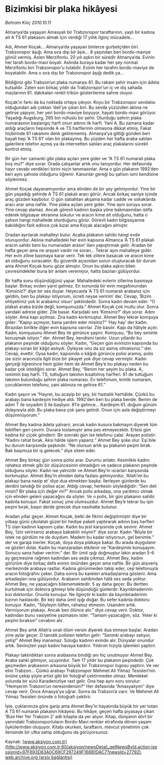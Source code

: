 # Bizimkisi bir plaka hikâyesi

*Behram Kılıç 2010.10.11*

<font class="agenda2NewsSpot">
 Almanya’da yaşayan Amasyalı bir Trabzonspor taraftarının, yaşlı bir kadına ait A TS 61 plakasını almak için verdiği 17 yıllık ilginç mücadele...
</font>
<font class="newsDetail">
 <p>
  <p class="MsoNormal">
   Adı, Ahmet Koçak... Almanya’da yaşayan binlerce gurbetçiden biri. Trabzonspor âşığı. Ama sıra dışı bir âşık... 8 yaşından beri bordo-maviye gönül vermiş. Aslen Merzifonlu. 20 yılı aşkın bir süredir Almanya’da. Evinin her tarafı bordo-mavi boyalı. Aslında buraya kadar her şey normal. Merzifonlu biri Trabzonspor’u tutabilir. Evinin her tarafını bordo-maviye de boyatabilir. Ama o sıra dışı bir Trabzonspor âşığı dedik ya...
  </p>
  <p class="MsoNormal">
   Bildiğiniz gibi Trabzon’un plaka numarası 61. Bu rakam şehir insanı için âdeta kutsaldır. Zaten son birkaç yıldır da Trabzonspor’un iç ve dış sahada maçlarının 61. dakikaları renkli tribün gösterilerine sahne oluyor.
  </p>
  <p class="MsoNormal">
   Koçak’ın farkı da bu noktada ortaya çıkıyor. Koyu bir Trabzonspor sevdalısı olduğundan adı çoktan ‘deli’ye çıkan biri. Bu sevda yüzünden aklına ne gelirse yapıyor, her yeri bordo-maviye boyuyor, hayatı bordo-mavi görüyor. Yaşadığı Augsburg, 265 bin nüfuslu bir şehir. Oturduğu şehrin plaka numarasının başlangıç harfi onun adının ilk harfi. Yani A. Bu zamana kadar aldığı araçların hepsinde A ve TS harflerinin olmasına dikkat etmiş. Fakat hiçbirinde 61 rakamını denk getirememiş. Almanya’ya gittiği günden beri hayali hep ‘A TS 61’ olan bir plakaymış. Bu yüzden her hafta araba satılan galerilere telefon açmış ya da internetten satılan araç plakalarını sürekli kontrol etmiş.
  </p>
  <p class="MsoNormal">
   Bir gün her zamanki gibi plaka açılan yere gider ve “A TS 61 numaralı plaka boş mu?” diye sorar. Orada çalışanlar artık onu tanıyordur. Her defasında hayır cevabı verdikleri birini niçin tanımasınlar. Ama o gün plakanın 1992’den beri aynı şahısta olduğunu öğrenir. Kanunlar gereği bu şahsın ismi kendisine söylenmez.
  </p>
  <p class="MsoNormal">
   Ahmet Koçak dayanamıyordur ama elinden de bir şey gelmiyordur. Yine bir gün yaşadığı şehirde A TS 61 plakalı aracı görür. Ancak birkaç saniye içinde araç gözden kaybolur. O gün sabahtan akşama kadar cadde ve sokaklarda aracı arar ama nafile. Yine plaka açılan yere gider. Yine aynı soruyu sorar. Yine cevap alamaz. Ancak görevli kadının başka yöne bakmasından istifa ederek bilgisayar ekranına sokulur ve aracın kime ait olduğunu, hatta o şahsın hangi mahallede oturduğunu görür. Görevli kadın bilgisayarına bakıldığını fark edince çok kızar ama Koçak alacağını almıştır.
  </p>
  <p class="MsoNormal">
   Oradan ayrılarak mahalleyi bulur. Acaba plakanın sahibi hangi evde oturuyordur. Aklına mahalledeki her evin kapısına Almanca ‘A TS 61 plakalı aracın sahibi beni bu numaradan arasın’ ilanı yapıştırmak gelir. Aradan bir hafta geçer ama ne arayan vardır ne soran... Tekrar aynı mahalleye gider. Her evin ziline basmaya karar verir. Tek tek zillere basacak ve aracın kime ait olduğunu soracaktır. Bu güvenlik açısından sorun oluşturacak bir durum ama Ahmet Koçak bunu göze almıştır. Onun bu plaka aşkını bilen çevresindekiler buna bir anlam veremiyor, hatta bazıları gülüyordur.
  </p>
  <p class="MsoNormal">
   Bir hafta sonu düşündüğünü yapar. Mahalledeki evlerin zillerine basmaya başlar. Birkaç evden yanıt gelmez. En sonunda bir evin megafonundan ‘Kimsiniz?’ diye bir ses duyar. Heyecanla ‘A TS 61 numaralı arabanız için geldim, ben bu plakayı istiyorum, ücreti neyse veririm’ der. Cevap, ‘Bizim ehliyetimiz yok ki arabamız olsun’ şeklindedir. Sonra kadın devam eder: “O plakalı araba bizde değil, komşumuzda.” Ahmet Koçak çok mutlu olur. Sonra yandaki adrese gider. Zile basar. Karşıdaki ses ‘Kimsiniz?’ diye sorar. Adını söyler. Ama kapı açılmaz. Zira kadın korkmuştur. Ahmet Bey tekrar komşuya gider: “Kapıyı açmıyor, bana yardım eder misiniz?” ‘Hay hay’ der kadın. Birazdan birlikte diğer evin kapısına varırlar. Zile basılır. Kapı da hâliyle açılır. Kadın, komşusunu Ahmet Bey ile görünce şaşırır. Komşusu, “Bu bey seninle konuşmak istiyor.” der. Ahmet Bey, kendisini tanıtır. Uzun yıllardır bu plakanın peşinde olduğunu söyler. Kadın, “Geçen gün evimizin kapısında bu plakayı soran bir kâğıt asılıydı. Öyleyse onu da siz asmış olmalısınız.” der. Cevap, evettir. Oysa kadın, kapısında o kâğıdı görünce polisi aramış, polis ise sizin aracınızla ilgili bize bir şikayet yok diye cevap vermiştir. Kadın gerçeği öğrenince hem güler hem de Ahmet Bey’e bu plakayı neden bu kadar çok istediğini sorar. Ahmet Bey, “Benim her şeyim bu plaka. A, ismimin baş harfi. TS, tuttuğum takımın kısaltılmış harfleri. 61 de tuttuğum takımın bulunduğu şehrin plaka numarası. Ev telefonum, kimlik numaram, çocuklarımın telefonu, yani aklınıza ne gelirse 61.”
  </p>
  <p class="MsoNormal">
  </p>
  <p class="MsoNormal">
   Kadın şaşırır ve “Hayret, bu acayip bir şey, bir hastalık herhâlde. Çünkü bu arabayı bana kardeşim hediye aldı. 1992’den beri bu plaka bende. Benim de adım T ile soyadım S ile başlıyor. 61’e gelince... Kardeşim 61. doğum günüm dolayısıyla aldı. Bu plaka bana çok şans getirdi. Onun için asla değiştirmeyi düşünmüyorum.”
  </p>
  <p class="MsoNormal">
   Ahmet Bey kadına âdeta yalvarır, ancak kadın kusura bakmayın diyerek tüm teklifleri geri çevirir. Duvara toslamıştır ama pes etmeyecektir. Ertesi gün kadına bir çiçek gönderir. Bir sonraki gün ise telefonu çalar. Arayan polistir: “Kadını rahat bırak. Aksi hâlde işlem yaparız.” Ahmet Bey şoke olur. Eşi bile bu durum karşısında şaşkındır. “Ne olursun artık şu plakanın peşini bırak. Bak başımıza bir iş gelecek.” diye sitem eder.
  </p>
  <p class="MsoNormal">
   Ahmet Bey birkaç gün sonra polisi arar. Durumu anlatır. Kesinlikle kadını rahatsız etmek gibi bir düşüncesinin olmadığını ve sadece plakanın peşinde olduğunu söyler. Kadın ise yalnızdır ve Ahmet Bey’in ısrarları karşısında korkmuştur. Ahmet Bey’in elinden daha fazlası gelmiyordur, ‘Allah’ım bu plakayı bana nasip et’ diye dua etmekten başka. İlerleyen günlerde bu derdini tanıdığı bir polise açar. Aldığı cevap, herkesin söylediğidir: “Sen deli misin? Bir plaka için değer mi?” Ancak polis arkadaşı, ona yardımcı olmak için elinden geleni yapacağını da söyler. Ve o polis, bir gün plakanın sahibi kadınla konuşur. Fakat sonuç yine olumsuzdur. Ahmet Bey’e tekrar bu işin peşini bırak, başın derde girecek diye nasihatte bulunur.
  </p>
  <p class="MsoNormal">
   Aradan yıllar geçer. Ahmet Koçak, belki de fikrini değiştirmiştir diye bir yılbaşı günü çikolatalı güzel bir hediye paketi yaptırarak adının baş harfleri TS olan kadının kapısını çalar. Kadın bu jest karşısında çok sevinir. Ahmet Bey, ‘İzin verirseniz arabaya bakabilir miyim?’ diye sorar. Kadın “Böyle bir istek ne gördüm ne de duydum. Madem bu kadar istiyorsun, gel benimle.” der ve garaja inerler. Koçak, doya doya plakaya bakar. Bu arada duygulanır ve gözleri dolar. Kadın bu manzaradan etkilenir ve “Kardeşimle konuşayım. Sonucu sana haber veririm.” der. Bir ümit ışığı doğmuştur lakin aradan 5-6 ay geçmesine rağmen kadından ses seda çıkmaz. Ahmet Bey, kadını görürüm diye birkaç defa evinin önünden geçer ama nafile. Bir gün alışveriş merkezinde arabaya rastlar. Kadına görünmeden takip eder, cep telefonuyla aracın fotoğrafını çeker. Daha sonra bu kareleri arkadaşlarına gösterir. Ama arkadaşları ona gülüyordur. Arabanın sahibinden hâlâ ses seda yoktur. Ahmet Bey, ne yapacağını bilememektedir. 5 ay daha geçer. Bu dertten kurtulmak için doktora gitmeyi bile düşündüğü günlerdir. Kayınbiraderinin kızı doktordur. Onunla konuşur. Ne ilginçtir ki kadın da kayınbiraderinin kızının hastasıdır. Bir kez daha ümit ışığı doğar. Bu sefer kadınla doktoru konuşur. Kadın, “Söyleyin lütfen, rahatsız etmesin. Usandım artık. Vermiyorum plakayı. Ancak ben ölünce alır.” diye cevap verir. Doktor, kadından bunu vasiyetine yazmasını ister. “Tamam yazacağım, söz. Yeter ki peşimi bıraksın” cevabını alır.
  </p>
  <p class="MsoNormal">
   Ahmet Bey artık Allah’a sıralı ölüm versin diyerek dua etmeye başlar. Aradan yine aylar geçer. O tanıdık polisten telefon gelir: “Seninki arabayı satıyor, yetiş!” Ahmet Bey inanamaz. Soluğu kadının evinde alır. Dünyalar onundur artık. Sevinçten yaşlı kadını havaya kaldırır. Yıldırım hızıyla işlemleri yaptırır.
  </p>
  <p class="MsoNormal">
   Plakayı taktırdıktan sonra arabasına bindiği anı hiç unutmuyor Ahmet Bey. Araba sanki gitmiyor, uçuyordur. Tam 17 yıldır bu plakanın peşindedir. Çok geçmeden arabasının arkasına büyük bir Trabzonspor logosu yaptırır. Ve ver elini Trabzon... Çünkü arabayı Trabzonspor Mehmet Ali Yılmaz Tesisleri’nin önüne çekip şöyle artist gibi bir fotoğraf çektirmeden olmaz. Memleket yolunda bir sürü Karadenizliye rast gelir. Ona hep aynı soru sorulur: “Hemşerim Trabzon’un neresindensin?” Her defasında “Amasyalıyım” diye cevap verir. Önce Amasya’ya uğrar. Sonra da Trabzon’a varır. Ve Mehmet Ali Yılmaz Tesisleri önünde o fotoğrafı çektirir.
  </p>
  <p class="MsoNormal">
   İşte, çoklarımıza göre garip ama Ahmet Bey’in hayatında büyük bir yer tutan A TS 61 numaralı plakanın hikâyesi. Bu hikâye, geçen hafta piyasaya çıkan ‘Bize Her Yer Trabzon 2’ adlı kitapta da yer alıyor. Kitap, dünyanın dört bir yanındaki Trabzonsporluların Bordo-Mavi renkler etrafında dönen yaşam öykülerinden oluşuyor. Kitabı okurken, taraftarın, mevcut yönetimin çok ilerisinde bir ufka sahip olduğunu da görüyorsunuz.
  </p>
 </p>
</font>

Kaynak: [www.aksiyon.com.tr](http://www.aksiyon.com.tr:80/aksiyon/newsDetail_getNewsById.action;jsessionid=97F693D83A0C69CF297249F166B1DAC7?newsId=27792), [web.archive.org (arşiv bağlantısı)](http://web.archive.org/web/20101013225317/http://www.aksiyon.com.tr:80/aksiyon/newsDetail_getNewsById.action;jsessionid=97F693D83A0C69CF297249F166B1DAC7?newsId=27792)
